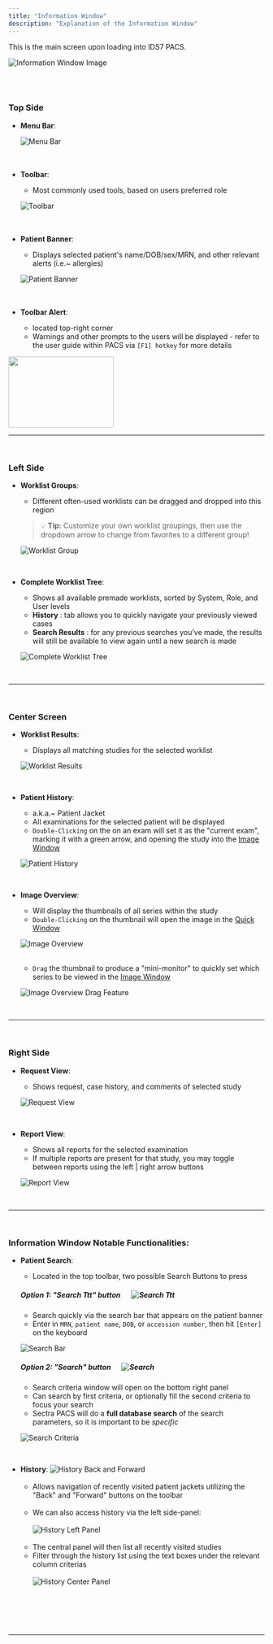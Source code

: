 ```yaml
---
title: "Information Window"
description: "Explanation of the Information Window"
---
```

    
This is the main screen upon loading into IDS7 PACS.

![Information Window Image](/basics/info-window.png)

<br /><br />

### Top Side
- **Menu Bar**:

    ![Menu Bar](/basics/menubar.png)
<br /><br /><br />

- **Toolbar**:
    - Most commonly used tools, based on users preferred role

    ![Toolbar](/basics/toolbar.png)
<br /><br /><br />

- **Patient Banner**:
    - Displays selected patient's name/DOB/sex/MRN, and other relevant alerts (i.e.~ allergies)

    ![Patient Banner](/basics/patientbanner.png)
<br /><br /><br />

- **Toolbar Alert**:
    - located top-right corner
    - Warnings and other prompts to the users will be displayed - refer to the user guide within PACS via `[F1] hotkey` for more details

<img src="/basics/toolbar-alert.png" width="207" height="140">

<br/>

---

<br/>

### Left Side
- **Worklist Groups**:
    - Different often-used worklists can be dragged and dropped into this region

    > 💡 **Tip:** Customize your own worklist groupings, then use the dropdown arrow to change from favorites to a different group!

    ![Worklist Group](/basics/worklist-group.png)

<br/>

- **Complete Worklist Tree**:
    - Shows all available premade worklists, sorted by System, Role, and User levels
    - **History**
        : tab allows you to quickly navigate your previously viewed cases
    - **Search Results**
        : for any previous searches you've made, the results will still be available to view again until a new search is made

    ![Complete Worklist Tree](/basics/complete-worklist-tree.png)

<br/>

---

<br/>

### Center Screen
- **Worklist Results**:
    - Displays all matching studies for the selected worklist

    ![Worklist Results](/basics/worklist-results.png)

<br/>

- **Patient History**:
    - a.k.a.~ Patient Jacket
    - All examinations for the selected patient will be displayed
    - `Double-Clicking` on the on an exam will set it as the "current exam", marking it with a green arrow, and opening the study into the [Image Window](/en/image-window)

    ![Patient History](/basics/patient-history.png)

<br/>

- **Image Overview**:
    - Will display the thumbnails of all series within the study
    - `Double-Clicking` on the thumbnail will open the image in the [Quick Window](/en/quick-window)

    ![Image Overview](/basics/image-overview.png)
    <br/><br/>
    - `Drag` the thumbnail to produce a "mini-monitor" to quickly set which series to be viewed in the [Image Window](/en/image-window)

    ![Image Overview Drag Feature](/basics/image-overview-drag.png)

<br/>

---

<br/>

### Right Side
- **Request View**:
    - Shows request, case history, and comments of selected study

    ![Request View](/basics/request-view.png)

<br />

- **Report View**:
    - Shows all reports for the selected examination
    - If multiple reports are present for that study, you may toggle between reports using the left | right arrow buttons

    ![Report View](/basics/report-view.png)

<br/>

---

<br/>

### Information Window Notable Functionalities:
- **Patient Search**:
    - Located in the top toolbar, two possible Search Buttons to press

    ##### Option 1: "Search Ttt" button &emsp; ![Search Ttt](/basics/searchTtt-button.png)
    - Search quickly via the search bar that appears on the patient banner
    - Enter in `MRN`, `patient name`, `DOB`, or `accession number`, then hit `[Enter]` on the keyboard

    ![Search Bar](/basics/search-bar.png)

    ##### Option 2: "Search" button &emsp; ![Search](/basics/search-button.png)
    - Search criteria window will open on the bottom right panel
    - Can search by first criteria, or optionally fill the second criteria to focus your search
    - Sectra PACS will do a **full database search** of the search parameters, so it is important to be *specific*

    ![Search Criteria](/basics/search-criteria.png)

<br />

- **History**:
    ![History Back and Forward](/basics/history-fwd-back.png)
    <br /><br />
    - Allows navigation of recently visited patient jackets utilizing the "Back" and "Forward" buttons on the toolbar
    <br /><br />
    - We can also access history via the left side-panel:
    <br /><br />
    ![History Left Panel](/basics/history-left-panel.png)
    <br /><br />
    - The central panel will then list all recently visited studies
    - Filter through the history list using the text boxes under the relevant column criterias
    <br /><br />
    ![History Center Panel](/basics/history-center-panel.png)

<br /><br /><br /><br />

---